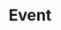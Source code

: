 ---
eleventyNavigation:
  key: Event
  order: 4
title: "Event"
layout: "layouts/event.html"
permalink: "/event/index.html"
backgroundImg: ""
headline: "More Events Soon"
subheadline: "We more events to come. Stay tuned!"
upcoming:
  headline: "Upcoming Events"
  subheadline: "More information on these events coming soon."
  subheadline2: "Future Events to come!"
---